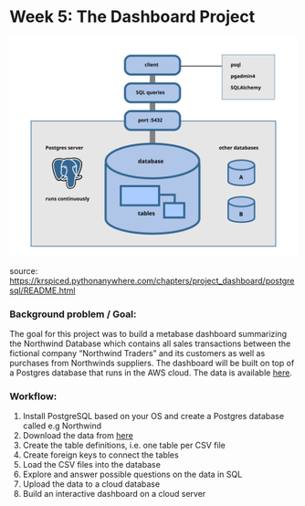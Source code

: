 # Week 5: The Dashboard Project

![Dashboard](https://github.com/pbamoo/Dashboard_Northwind/blob/main/Images/postgres.svg)

source: https://krspiced.pythonanywhere.com/chapters/project_dashboard/postgresql/README.html
   
### Background problem / Goal:
The goal for this project was to build a metabase dashboard summarizing the Northwind Database which contains all sales transactions between the fictional company “Northwind Traders” and its customers as well as purchases from Northwinds suppliers. The dashboard will be built on top of a Postgres database that runs in the AWS cloud.
The data is available [here](https://github.com/pawlodkowski/northwind_data_clean).

### Workflow:
1. Install PostgreSQL based on your OS and create a Postgres database called e.g Northwind
2. Download the data from [here](https://github.com/pawlodkowski/northwind_data_clean)
3. Create the table definitions, i.e. one table per CSV file
4. Create foreign keys to connect the tables
5. Load the CSV files into the database
6. Explore and answer possible questions on the data in SQL
7. Upload the data to a cloud database
8. Build an interactive dashboard on a cloud server
